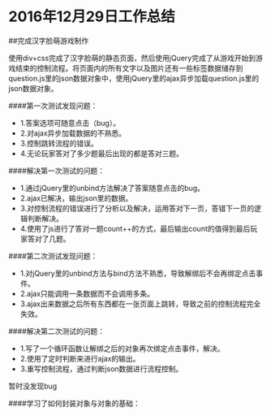 2016年12月29日工作总结
=======================

##完成汉字脸萌游戏制作

  使用div+css完成了汉字脸萌的静态页面，然后使用jQuery完成了从游戏开始到游戏结束的控制流程。将页面内的所有文字以及图片还有一些标签数据储存到question.js里的json数据对象中，使用jQuery里的ajax异步加载question.js里的json数据对象。

####第一次测试发现问题：
- 1.答案选项可随意点击（bug）。
- 2.对ajax异步加载数据的不熟悉。
- 3.控制跳转流程的错误。
- 4.无论玩家答对了多少题最后出现的都是答对三题。

####解决第一次测试的问题：
- 1.通过jQuery里的unbind方法解决了答案随意点击的bug。
- 2.ajax已解决，输出json里的数据。
- 3.对控制流程的错误进行了分析以及解决，运用答对下一页，答错下一页的逻辑判断解决。
- 4.使用了js进行了答对一题count++的方式，最后输出count的值得到最后玩家答对了几题。

####第二次测试发现问题：
- 1.对jQuery里的unbind方法与bind方法不熟悉，导致解绑后不会再绑定点击事件。
- 2.ajax只能调用一条数据而不会调用多条。	  
- 3.ajax出来数据之后所有东西都在一张页面上跳转，导致之前的控制流程完全失效。

####解决第二次测试的问题：
- 1.写了一个循环函数让解绑之后的对象再次绑定点击事件，解决。
- 2.使用了定时判断来进行ajax的输出。
- 3.重写控制流程，通过判断json数据进行流程控制。


暂时没发现bug

####学习了如何封装对象与对象的基础：





	
